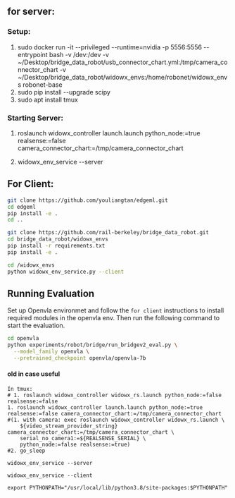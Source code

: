 ##  for server:
### Setup:
1. sudo docker run -it --privileged --runtime=nvidia -p 5556:5556 --entrypoint bash -v /dev:/dev -v ~/Desktop/bridge_data_robot/usb_connector_chart.yml:/tmp/camera_connector_chart -v ~/Desktop/bridge_data_robot/widowx_envs:/home/robonet/widowx_envs robonet-base
2. sudo pip install --upgrade scipy
3. sudo apt install tmux

### Starting Server:
1. roslaunch widowx_controller launch.launch python_node:=true realsense:=false camera_connector_chart:=/tmp/camera_connector_chart

2. widowx_env_service --server

## For Client:
```bash
git clone https://github.com/youliangtan/edgeml.git
cd edgeml
pip install -e .
cd ..

git clone https://github.com/rail-berkeley/bridge_data_robot.git
cd bridge_data_robot/widowx_envs
pip install -r requirements.txt
pip install -e .

cd /widowx_envs
python widowx_env_service.py --client
```
## Running Evaluation

Set up Openvla environmet and follow the `for client` instructions to install required modules in the openvla env. Then run the following command to start the evaluation.

```bash
cd openvla
python experiments/robot/bridge/run_bridgev2_eval.py \
  --model_family openvla \
  --pretrained_checkpoint openvla/openvla-7b
```

#### old in case useful
```
In tmux:
# 1. roslaunch widowx_controller widowx_rs.launch python_node:=false realsense:=false
1. roslaunch widowx_controller launch.launch python_node:=true realsense:=false camera_connector_chart:=/tmp/camera_connector_chart
#(1. with camera: exec roslaunch widowx_controller widowx_rs.launch \
    ${video_stream_provider_string} camera_connector_chart:=/tmp/camera_connector_chart \
    serial_no_camera1:=${REALSENSE_SERIAL} \
    python_node:=false realsense:=true)
#2. go_sleep

widowx_env_service --server

widowx_env_service --client

export PYTHONPATH="/usr/local/lib/python3.8/site-packages:$PYTHONPATH"
```
